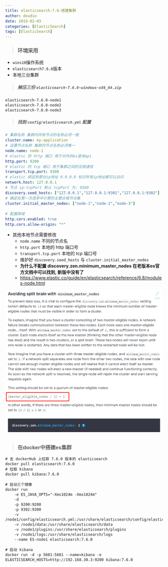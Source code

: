 ```yaml
---
title: elasticsearch-7.6-搭建集群
author: doudio
date: 2019-02-03
categories: [ElasticSearch]
tags: [ElasticSearch]
---
```


> ### 环境采用

* `wins10`操作系统
* `elasticsearch7.6.0`版本
* 本地三台集群

> ##### 解压三份 `elasticsearch-7.6.0-windows-x86_64.zip`

```shell
elasticsearch-7.6.0-node1
elasticsearch-7.6.0-node2
elasticsearch-7.6.0-node3
```

> ##### 找到 `config/elasticsearch.yml` 配置

```yaml
# 集群名称 集群内所有节点的名称必须一致
cluster.name: my-application
# 设置节点名称 集群内节点名称必须唯一
node.name: node-1
# elastic 的 http 端口 用于对外的es查询api
http.port: 9200
# elastic 的 tcp 端口 用于集群之间的互相通信
transport.tcp.port: 9300
# elastic 绑定到那台ip地址 0.0.0.0 标识所有ip地址都可以访问
network.host: 127.0.0.1
# 节点 ip:tcpPort 默认 tcpPort 为: 9300
discovery.seed_hosts: ["127.0.0.1","127.0.0.1:9301","127.0.0.1:9302"]
# 确定在第一次选举中计票的主要合格节点集
cluster.initial_master_nodes: ["node-1","node-2","node-3"]

# 配置跨域
http.cors.enabled: true
http.cors.allow-origin: "*"
```

* 其他本地节点需要修改
  * `node.name` 不同的节点名
  * `http.port` 本地的 http 端口号
  * `transport.tcp.port` 本地的 tcp 端口号
  * 维护好 `discovery.seed_hosts` 与 `cluster.initial_master_nodes`
  * **为什么不配置 discovery.zen.minimum_master_nodes 在老版本es官方文档中可以找到, 新版中没有了**
  * https://www.elastic.co/guide/en/elasticsearch/reference/6.8/modules-node.html


![](https://raw.githubusercontent.com/doudio/note/master/ElasticSearch/img/minimum_master_nodes.png)


> ### 在docker中搭建es集群

```shell
# 去 dockerHub 上拉取 7.6.0 版本的 elasticsearch
docker pull elasticsearch:7.6.0
# 拉取 kibana
docker pull kibana:7.6.0

# 启动三个镜像
docker run 
	-e ES_JAVA_OPTS="-Xms1024m -Xmx1024m" 
	-d 
	-p 9200:9200 
	-p 9302:9300 
	-v /node1/config/elasticsearch.yml:/usr/share/elasticsearch/config/elasticsearch.yml 
	-v /node1/data:/usr/share/elasticsearch/data 
	-v /node1/plugins:/usr/share/elasticsearch/plugins
	-v /node1/logs:/usr/share/elasticsearch/logs 
	--name ES-node1 elasticsearch:7.6.0

# 启动 kibana
docker run -d -p 5601:5601 --name=kibana -e ELASTICSEARCH_HOSTS=http://192.168.30.3:9200 kibana:7.6.0
```
